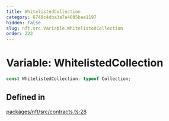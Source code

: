 ```yaml
---
title: WhitelistedCollection
category: 6749c4dba3a7a4005bae1197
hidden: false
slug: nft.src.Variable.WhitelistedCollection
order: 223
---
```


# Variable: WhitelistedCollection

```ts
const WhitelistedCollection: typeof Collection;
```

## Defined in

[packages/nft/src/contracts.ts:28](https://github.com/zkcloudworker/minatokens-lib/blob/main/packages/nft/src/contracts.ts#L28)
